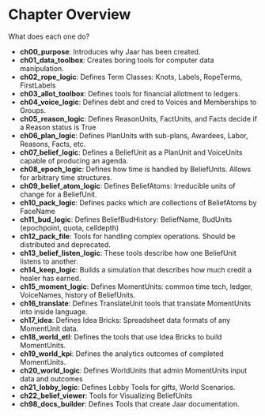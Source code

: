 # Chapter Overview

What does each one do?


- **ch00_purpose**: Introduces why Jaar has been created.
- **ch01_data_toolbox**: Creates boring tools for computer data manipulation.
- **ch02_rope_logic**: Defines Term Classes: Knots, Labels, RopeTerms, FirstLabels
- **ch03_allot_toolbox**: Defines tools for financial allotment to ledgers.
- **ch04_voice_logic**: Defines debt and cred to Voices and Memberships to Groups.
- **ch05_reason_logic**: Defines ReasonUnits, FactUnits, and Facts decide if a Reason status is True
- **ch06_plan_logic**: Defines PlanUnits with sub-plans, Awardees, Labor, Reasons, Facts, etc.
- **ch07_belief_logic**: Defines a BeliefUnit as a PlanUnit and VoiceUnits capable of producing an agenda.
- **ch08_epoch_logic**: Defines how time is handled by BeliefUnits. Allows for arbitrary time structures.
- **ch09_belief_atom_logic**: Defines BeliefAtoms: Irreducible units of change for a BeliefUnit.
- **ch10_pack_logic**: Defines packs which are collections of BeliefAtoms by FaceName
- **ch11_bud_logic**: Defines BeliefBudHistory: BeliefName, BudUnits (epochpoint, quota, celldepth)
- **ch12_pack_file**: Tools for handling complex operations. Should be distributed and deprecated.
- **ch13_belief_listen_logic**: These tools describe how one BeliefUnit listens to another.
- **ch14_keep_logic**: Builds a simulation that describes how much credit a healer has earned.
- **ch15_moment_logic**: Defines MomentUnits: common time tech, ledger, VoiceNames, history of BeliefUnits.
- **ch16_translate**: Defines TranslateUnit tools that translate MomentUnits into inside language.
- **ch17_idea**: Defines Idea Bricks: Spreadsheet data formats of any MomentUnit data.
- **ch18_world_etl**: Defines the tools that use Idea Bricks to build MomentUnits.
- **ch19_world_kpi**: Defines the analytics outcomes of completed MomentUnits.
- **ch20_world_logic**: Defines WorldUnits that admin MomentUnits input data and outcomes
- **ch21_lobby_logic**: Defines Lobby Tools for gifts, World Scenarios.
- **ch22_belief_viewer**: Tools for Visualizing BeliefUnits
- **ch98_docs_builder**: Defines Tools that create Jaar documentation.